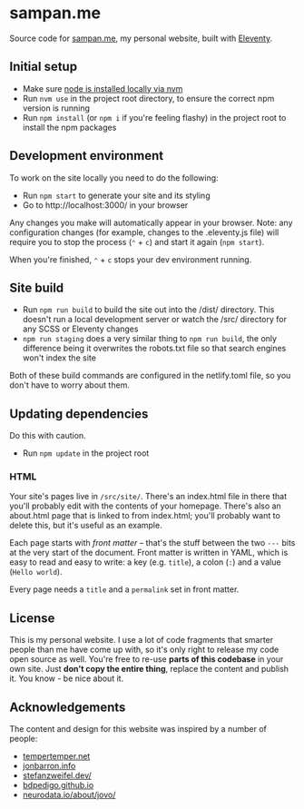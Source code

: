 # sampan.me

Source code for [sampan.me](https://sampan.me), my personal website, built with [Eleventy](https://www.11ty.dev/).

## Initial setup

- Make sure [node is installed locally via nvm](https://www.tempertemper.net/blog/using-nvm-on-macos)
- Run `nvm use` in the project root directory, to ensure the correct npm version is running
- Run `npm install` (or `npm i` if you're feeling flashy) in the project root to install the npm packages

## Development environment

To work on the site locally you need to do the following:

- Run `npm start` to generate your site and its styling
- Go to http://localhost:3000/ in your browser

Any changes you make will automatically appear in your browser. Note: any configuration changes (for example, changes to the .eleventy.js file) will require you to stop the process (`⌃` + `c`) and start it again (`npm start`).

When you're finished, `⌃` + `c` stops your dev environment running.

## Site build

- Run `npm run build` to build the site out into the /dist/ directory. This doesn't run a local development server or watch the /src/ directory for any SCSS or Eleventy changes
- `npm run staging` does a very similar thing to `npm run build`, the only difference being it overwrites the robots.txt file so that search engines won't index the site

Both of these build commands are configured in the netlify.toml file, so you don't have to worry about them.

## Updating dependencies

Do this with caution.

- Run `npm update` in the project root

### HTML

Your site's pages live in `/src/site/`. There's an index.html file in there that you'll probably edit with the contents of your homepage. There's also an about.html page that is linked to from index.html; you'll probably want to delete this, but it's useful as an example.

Each page starts with <i>front matter</i> – that's the stuff between the two `---` bits at the very start of the document. Front matter is written in YAML, which is easy to read and easy to write: a key (e.g. `title`), a colon (`:`) and a value (`Hello world`).

Every page needs a `title` and a `permalink` set in front matter.

## License

This is my personal website. I use a lot of code fragments that smarter people than me have come up with, so it's only right to release my code open source as well. You're free to re-use **parts of this codebase** in your own site. Just **don't copy the entire thing**, replace the content and publish it. You know - be nice about it.

## Acknowledgements

The content and design for this website was inspired by a number of people:

- [tempertemper.net](https://www.tempertemper.net/)
- [jonbarron.info](https://jonbarron.info/)
- [stefanzweifel.dev/](https://stefanzweifel.dev/)
- [bdpedigo.github.io](https://bdpedigo.github.io/)
- [neurodata.io/about/jovo/](https://neurodata.io/about/jovo/)
